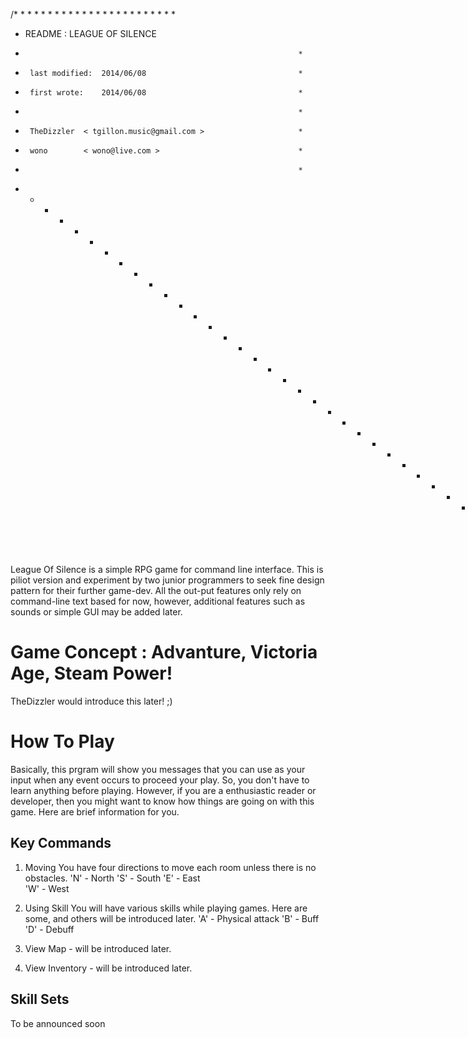 /* * * * * * * * * * * * * * * * * * * * * * * *        
 *  README : LEAGUE OF SILENCE
 *                                                                  *
 *      last modified:  2014/06/08                                  *
 *      first wrote:    2014/06/08                                  *
 *                                                                  *
 *      TheDizzler  < tgillon.music@gmail.com >                     *
 *      wono        < wono@live.com >                               *
 *                                                                  *
 * * * * * * * * * * * * * * * * * * * * * * * * * * * * * * * * * **/

League Of Silence is a simple RPG game for command line interface. 
This is piliot version and experiment by two junior programmers to 
seek fine design pattern for their further game-dev. All the out-put 
features only rely on command-line text based for now, however, 
additional features such as sounds or simple GUI may be added later.


Game Concept : Advanture, Victoria Age, Steam Power!
====================================================
TheDizzler would introduce this later! ;)







How To Play
===========
Basically, this prgram will show you messages that you can use as your 
input when any event occurs to proceed your play. So, you don't 
have to learn anything before playing. However, if you are 
a enthusiastic reader or developer, then you might want to know how 
things are going on with this game. Here are brief information for 
you.


Key Commands
------------
1.  Moving
    You have four directions to move each room unless there is no 
    obstacles.
    'N' - North
    'S' - South
    'E' - East    
    'W' - West

2.  Using Skill
    You will have various skills while playing games. Here are some, 
    and others will be introduced later.
    'A' - Physical attack
    'B' - Buff
    'D' - Debuff
    
3.  View Map - will be introduced later.

4.  View Inventory - will be introduced later.


Skill Sets
----------
To be announced soon

